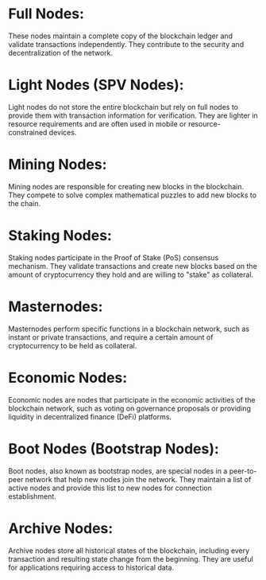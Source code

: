 # Full Nodes: 
These nodes maintain a complete copy of the blockchain ledger and validate transactions independently. They contribute to the security and decentralization of the network.

# Light Nodes (SPV Nodes): 
Light nodes do not store the entire blockchain but rely on full nodes to provide them with transaction information for verification. They are lighter in resource requirements and are often used in mobile or resource-constrained devices.

# Mining Nodes: 
Mining nodes are responsible for creating new blocks in the blockchain. They compete to solve complex mathematical puzzles to add new blocks to the chain.

# Staking Nodes:
Staking nodes participate in the Proof of Stake (PoS) consensus mechanism. They validate transactions and create new blocks based on the amount of cryptocurrency they hold and are willing to "stake" as collateral.

# Masternodes: 
Masternodes perform specific functions in a blockchain network, such as instant or private transactions, and require a certain amount of cryptocurrency to be held as collateral.

# Economic Nodes: 
Economic nodes are nodes that participate in the economic activities of the blockchain network, such as voting on governance proposals or providing liquidity in decentralized finance (DeFi) platforms.

# Boot Nodes (Bootstrap Nodes): 
Boot nodes, also known as bootstrap nodes, are special nodes in a peer-to-peer network that help new nodes join the network. They maintain a list of active nodes and provide this list to new nodes for connection establishment.

# Archive Nodes: 
Archive nodes store all historical states of the blockchain, including every transaction and resulting state change from the beginning. They are useful for applications requiring access to historical data.

